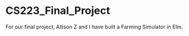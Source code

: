 # CS223_Final_Project

For our final project, Allison Z and I have built a Farming Simulator in Elm.
